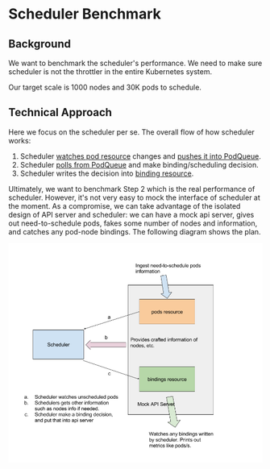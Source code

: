 Scheduler Benchmark
======

Background
------
We want to benchmark the scheduler's performance.
We need to make sure scheduler is not the throttler in the entire Kubernetes system.

Our target scale is 1000 nodes and 30K pods to schedule.

Technical Approach
------
Here we focus on the scheduler per se.
The overall flow of how scheduler works:

1. Scheduler [watches pod resource](https://github.com/kubernetes/kubernetes/blob/cadc24e9fd7f2bccc972df4d67985aa33a4cd823/plugin/pkg/scheduler/factory/factory.go#L192) changes and [pushes it into PodQueue](https://github.com/kubernetes/kubernetes/blob/cadc24e9fd7f2bccc972df4d67985aa33a4cd823/plugin/pkg/scheduler/factory/factory.go#L229).
2. Scheduler [polls from PodQueue](https://github.com/kubernetes/kubernetes/blob/3d5207fd733fdc2cdd3dc17ed0bb254d406a633d/plugin/pkg/scheduler/scheduler.go#L114) and make binding/scheduling decision.
3. Scheduler writes the decision into [binding resource](https://github.com/kubernetes/kubernetes/blob/cadc24e9fd7f2bccc972df4d67985aa33a4cd823/plugin/pkg/scheduler/factory/factory.go#L360).

Ultimately, we want to benchmark Step 2 which is the real performance of scheduler.
However, it's not very easy to mock the interface of scheduler at the moment.
As a compromise, we can take advantage of the isolated design of API server and scheduler: we can have a mock api server, gives out need-to-schedule pods, fakes some number of nodes and information, and catches any pod-node bindings. The following diagram shows the plan.

![](scheduler.png)
